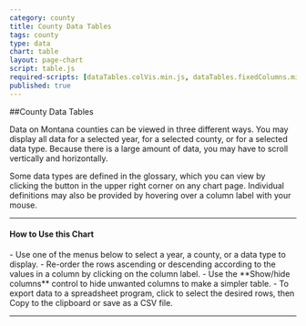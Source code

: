 ```yaml
---
category: county
title: County Data Tables
tags: county
type: data
chart: table
layout: page-chart
script: table.js
required-scripts: [dataTables.colVis.min.js, dataTables.fixedColumns.min.js]
published: true
---
```


##County Data Tables

Data on Montana counties can be viewed in three different ways. You may display all data for a selected year, for a selected county, or for a selected data type. Because there is a large amount of data, you may have to scroll vertically and horizontally.

Some data types are defined in the glossary, which you can view by clicking the button in the upper right corner on any chart page. Individual definitions may also be provided by hovering over a column label with your mouse.

<hr>
<h4 class="howto-header">How to Use this Chart</h4>
- Use one of the menus below to select a year, a county, or a data type to display.
- Re-order the rows ascending or descending according to the values in a column by clicking on the column label.
- Use the **Show/hide columns** control to hide unwanted columns to make a simpler table.
- To export data to a spreadsheet program, click to select the desired rows, then Copy to the clipboard or save as a CSV file.
<hr>
